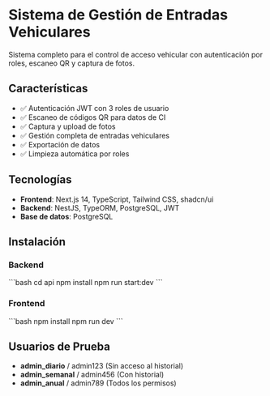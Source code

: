 # Sistema de Gestión de Entradas Vehiculares

Sistema completo para el control de acceso vehicular con autenticación por roles, escaneo QR y captura de fotos.

## Características

- ✅ Autenticación JWT con 3 roles de usuario
- ✅ Escaneo de códigos QR para datos de CI
- ✅ Captura y upload de fotos
- ✅ Gestión completa de entradas vehiculares
- ✅ Exportación de datos
- ✅ Limpieza automática por roles

## Tecnologías

- **Frontend**: Next.js 14, TypeScript, Tailwind CSS, shadcn/ui
- **Backend**: NestJS, TypeORM, PostgreSQL, JWT
- **Base de datos**: PostgreSQL

## Instalación

### Backend
\`\`\`bash
cd api
npm install
npm run start:dev
\`\`\`

### Frontend
\`\`\`bash
npm install
npm run dev
\`\`\`

## Usuarios de Prueba

- **admin_diario** / admin123 (Sin acceso al historial)
- **admin_semanal** / admin456 (Con historial)
- **admin_anual** / admin789 (Todos los permisos)
